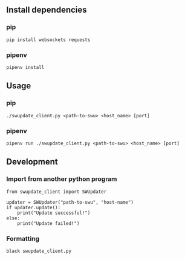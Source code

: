<!--
SPDX-FileCopyrightText: 2021 Blueye Robotics AS

SPDX-License-Identifier: GPL-2.0-only
-->

## Install dependencies

### pip
```
pip install websockets requests
```

### pipenv
```
pipenv install
```

## Usage

### pip
```
./swupdate_client.py <path-to-swu> <host_name> [port]
```

### pipenv
```
pipenv run ./swupdate_client.py <path-to-swu> <host_name> [port]
```


## Development
### Import from another python program
```
from swupdate_client import SWUpdater

updater = SWUpdater("path-to-swu", "host-name")
if updater.update():
    print("Update successful!")
else:
    print("Update failed!")
```

### Formatting
```
black swupdate_client.py
```